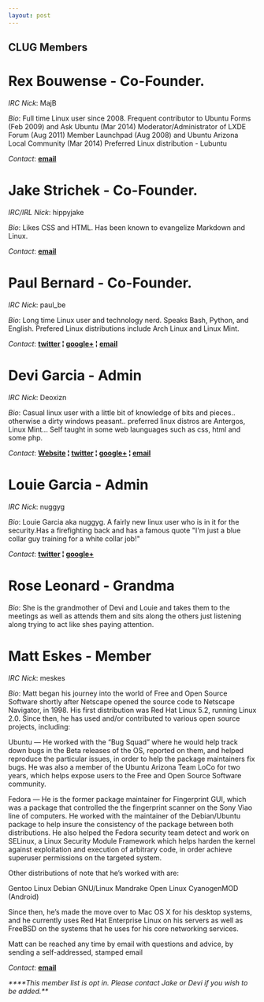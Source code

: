 ```yaml
---
layout: post
---
```


## **CLUG Members**

# **Rex Bouwense** - Co-Founder.

*IRC Nick*:  MajB

*Bio*: Full time Linux user since 2008\. Frequent contributor to Ubuntu Forms (Feb 2009) and Ask Ubuntu (Mar 2014) Moderator/Administrator of LXDE Forum (Aug 2011) Member Launchpad (Aug 2008) and Ubuntu Arizona Local Community (Mar 2014) Preferred Linux distribution - Lubuntu

*Contact*:   **[email](mailto:majb@azloco.com)**

# **Jake Strichek** - Co-Founder.

*IRC/IRL Nick*: hippyjake

*Bio*: Likes CSS and HTML. Has been known to evangelize Markdown and Linux.

*Contact*:  **[email](mailto:hippyjake@gmail.com)**

# **Paul Bernard** - Co-Founder.

*IRC Nick*:  paul_be

*Bio*: Long time Linux user and technology nerd. Speaks Bash, Python, and English. Prefered Linux distributions include Arch Linux and Linux Mint.

*Contact*: **[twitter](https://twitter.com/paul_ber) &brvbar; [google+](https://plus.google.com/+PaulBernard87) &brvbar; [email](mailto:paulbsocal@gmail.com)**

# **Devi Garcia** - Admin

*IRC Nick*:  Deoxizn

*Bio*: Casual linux user with a little bit of knowledge of bits and pieces.. otherwise a dirty windows peasant.. preferred linux distros are Antergos, Linux Mint... Self taught in some web launguages such as css, html and some php.

*Contact*:  **[Website](http://z0mbiexx.github.io) &brvbar;  [twitter](https://twitter.com/z0mbiexx) &brvbar; [google+](https://plus.google.com/u/0/114554287269046116654 ) &brvbar; [email](mailto:asphyxiated.god@gmail.com)**

# **Louie Garcia** - Admin

*IRC Nick*:  nuggyg

*Bio*: Louie Garcia aka nuggyg. A fairly new linux user who is in it for the security.Has a firefighting back and has a famous quote "I'm just a blue collar guy training for a white collar job!"

*Contact*:  **[twitter](https://twitter.com/nuggy_g) &brvbar; [google+](https://plus.google.com/u/0/107489447128690285761)**

# **Rose Leonard** - Grandma

*Bio*: She is the grandmother of Devi and Louie and takes them to the meetings as well as attends them and sits along the others just listening along trying to act like shes paying attention.

# **Matt Eskes** - Member

*IRC Nick*:  meskes

*Bio*: Matt began his journey into the world of Free and Open Source Software shortly after Netscape opened the source code to Netscape Navigator, in 1998. His first distribution was Red Hat Linux 5.2, running Linux 2.0. Since then, he has used and/or contributed to various open source projects, including:
  
Ubuntu — He worked with the “Bug Squad” where he would help track down bugs in the Beta releases of the OS, reported on them, and helped reproduce the particular issues, in order to help the package maintainers fix bugs. He was also a member of the Ubuntu Arizona Team LoCo for two years, which helps expose users to the Free and Open Source Software community.
  
Fedora — He is the former package maintainer for Fingerprint GUI, which was a package that controlled the the fingerprint scanner on the Sony Viao line of computers. He worked with the maintainer of the Debian/Ubuntu package to help insure the consistency of the package between both distributions. He also helped the Fedora security team detect and work on SELinux, a Linux Security Module Framework which helps harden the kernel against exploitation and execution of arbitrary code, in order achieve superuser permissions on the targeted system.
  
Other distributions of note that he’s worked with are:
  
Gentoo Linux
Debian GNU/Linux
Mandrake Open Linux
CyanogenMOD (Android)

Since then, he’s made the move over to Mac OS X for his desktop systems, and he currently uses Red Hat Enterprise Linux on his servers as well as FreeBSD on the systems that he uses for his core networking services. 
  
Matt can be reached any time by email with questions and advice, by sending a self-addressed, stamped email

*Contact*: **[email](mailto:matthew.t.eskes@gmail.com)**
 
_****This member list is opt in. Please contact Jake or Devi if you wish to be added.**_
